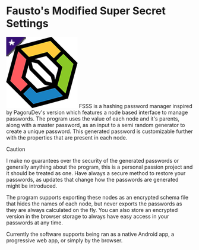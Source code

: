 # Fausto's Modified Super Secret Settings

![FSSS Logo](https://github.com/SoloFausto/FSSS-Svelte/blob/main/src/lib/img/favicon-192x192.png)
FSSS is a hashing password manager inspired by PagoruDev's version which features a node based interface to manage passwords. The program uses the value of each node and it's parents, along with a master password, as an input to a semi random generator to create a unique password. This generated password is customizable further with the properties that are present in each node.

> [!CAUTION]
> I make no guarantees over the security of the generated passwords or generally anything about the program, this is a personal passion project and it should be treated as one.
>  Have always a secure method to restore your passwords, as updates that change how the passwords are generated might be introduced.

The program supports exporting these nodes as an encrypted schema file that hides the names of each node, but never exports the passwords as they are always calculated on the fly. You can also store an encrypted version in the browser storage to always have easy access in your passwords at any time.

Currently the software supports being ran as a native Android app, a progressive web app, or simply by the browser.
